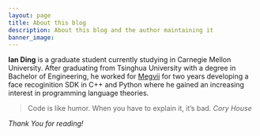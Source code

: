 ```yaml
---
layout: page
title: About this blog
description: About this blog and the author maintaining it
banner_image:
---
```


**Ian Ding** is a graduate student currently studying in Carnegie Mellon University. After graduating from Tsinghua University with a degree in Bachelor of Engineering, he worked for [Megvii](https://megvii.com/) for two years developing a face recoginition SDK in C++ and Python where he gained an increasing interest in programming language theories.

>Code is like humor. When you have to explain it, it’s bad. <cite>Cory House</cite>

*Thank You for reading!*
